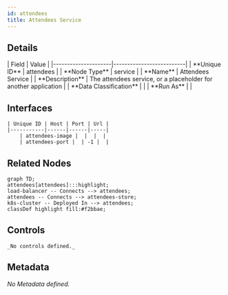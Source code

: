```yaml
---
id: attendees
title: Attendees Service
---
```


## Details
<div className="table-container">
| Field               | Value                    |
|---------------------|--------------------------|
| **Unique ID**       | attendees                   |
| **Node Type**       | service             |
| **Name**            | Attendees Service                 |
| **Description**     | The attendees service, or a placeholder for another application          |
| **Data Classification** |  |
| **Run As**          |                 |
</div>

## Interfaces
    | Unique ID | Host | Port | Url |
    |-----------|------|------|-----|
        | attendees-image |  |  |  |
        | attendees-port |  | -1 |  |


## Related Nodes
```mermaid
graph TD;
attendees[attendees]:::highlight;
load-balancer -- Connects --> attendees;
attendees -- Connects --> attendees-store;
k8s-cluster -- Deployed In --> attendees;
classDef highlight fill:#f2bbae;

```
## Controls
    _No controls defined._

## Metadata
  _No Metadata defined._
